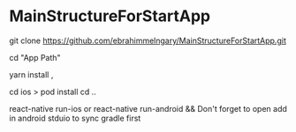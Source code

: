 
# MainStructureForStartApp

git clone https://github.com/ebrahimmelngary/MainStructureForStartApp.git

cd "App Path"

yarn install ,

cd ios > pod install
cd ..

react-native run-ios or react-native run-android && Don't forget to open add in android stduio to sync gradle first
